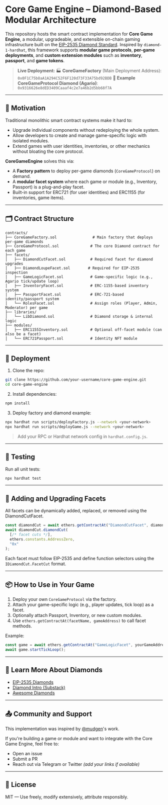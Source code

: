 # Core Game Engine – Diamond-Based Modular Architecture

This repository hosts the smart contract implementation for **Core Game Engine**, a modular, upgradeable, and extensible on-chain gaming infrastructure built on the [EIP-2535 Diamond Standard](https://eips.ethereum.org/EIPS/eip-2535). Inspired by `diamond-1-hardhat`, this framework supports **modular game protocols**, **per-game deployments**, and **custom extension modules** such as **inventory**, **passport**, and **game tokens**.

> **Live Deployment:**
> 🏭 **CoreGameFactory** (Main Deployment Address): `0x0F1C75b8aA1A294C52F6F120d73F33A75bd92BDB`
> 💠 **Example CoreGameProtocol Diamond (Agario)**: `0x9316626e8dED3409Caaaf4c2e7a46b2d5bb68f7A`


---

## 🧱 Motivation

Traditional monolithic smart contract systems make it hard to:

- Upgrade individual components without redeploying the whole system.
- Allow developers to create and manage game-specific logic with isolated modules.
- Extend games with user identities, inventories, or other mechanics without bloating the core protocol.

**CoreGameEngine** solves this via:

- A **Factory pattern** to deploy per-game diamonds (`CoreGameProtocol`) on demand.
- A **modular facet system** where each game or module (e.g., Inventory, Passport) is a plug-and-play facet.
- Built-in support for ERC721 (for user identities) and ERC1155 (for inventories, game items).

---

## 🗂️ Contract Structure

```
contracts/
├── CoreGameFactory.sol                # Main factory that deploys per-game diamonds
├── CoreGameProtocol.sol              # The core Diamond contract for each game
├── facets/
│   ├── DiamondCutFacet.sol           # Required facet for diamond upgrades
│   ├── DiamondLoupeFacet.sol        # Required for EIP-2535 inspection
│   ├── GameLogicFacet.sol            # Game-specific logic (e.g., Agario tick/update loop)
│   ├── InventoryFacet.sol            # ERC-1155-based inventory system
│   ├── PassportFacet.sol             # ERC-721-based identity/passport system
│   └── RolesFacet.sol                # Assign roles (Player, Admin, Moderator) per game
├── libraries/
│   └── LibDiamond.sol                # Diamond storage & internal logic
├── modules/
│   ├── ERC1155Inventory.sol          # Optional off-facet module (can also be a facet)
│   └── ERC721Passport.sol            # Identity NFT module
```

---

## 🚀 Deployment

1. Clone the repo:
```bash
git clone https://github.com/your-username/core-game-engine.git
cd core-game-engine
```

2. Install dependencies:
```bash
npm install
```

3. Deploy factory and diamond example:
```bash
npx hardhat run scripts/deployFactory.js --network <your-network>
npx hardhat run scripts/deployGame.js --network <your-network>
```

> Add your RPC or Hardhat network config in `hardhat.config.js`.

---

## 🧪 Testing

Run all unit tests:

```bash
npx hardhat test
```

---

## 🧩 Adding and Upgrading Facets

All facets can be dynamically added, replaced, or removed using the DiamondCutFacet.

```js
const diamondCut = await ethers.getContractAt("DiamondCutFacet", diamondAddress);
await diamondCut.diamondCut(
  [/* facet cuts */],
  ethers.constants.AddressZero,
  "0x"
);
```

Each facet must follow EIP-2535 and define function selectors using the `IDiamondCut.FacetCut` format.

---

## 📦 How to Use in Your Game

1. Deploy your own `CoreGameProtocol` via the factory.
2. Attach your game-specific logic (e.g., player updates, tick loop) as a facet.
3. Optionally attach Passport, Inventory, or new custom modules.
4. Use `ethers.getContractAt(facetName, gameAddress)` to call facet methods.

Example:
```js
const game = await ethers.getContractAt("GameLogicFacet", yourGameAddress);
await game.startTickLoop();
```

---

## 📘 Learn More About Diamonds

- [EIP-2535 Diamonds](https://eips.ethereum.org/EIPS/eip-2535)
- [Diamond Intro (Substack)](https://eip2535diamonds.substack.com/p/introduction-to-the-diamond-standard)
- [Awesome Diamonds](https://github.com/mudgen/awesome-diamonds)

---

## 📤 Community and Support

This implementation was inspired by [@mudgen](https://twitter.com/mudgen)'s work.

If you're building a game or module and want to integrate with the Core Game Engine, feel free to:

- Open an issue
- Submit a PR
- Reach out via Telegram or Twitter *(add your links if available)*

---

## 🪪 License

MIT — Use freely, modify extensively, attribute responsibly.

